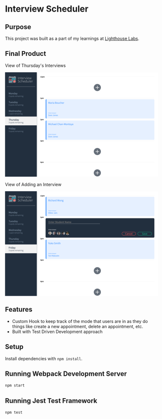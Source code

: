 # Interview Scheduler

## Purpose

This project was built as a part of my learnings at [Lighthouse Labs](https://www.lighthouselabs.ca).

## Final Product

View of Thursday's Interviews

!["View of Thursday's Interviews"](docs/thursday.png)

View of Adding an Interview

!["View of Adding an Interview"](docs/add_interview.png)

## Features
- Custom Hook to keep track of the mode that users are in as they do things like create a new appointment, delete an appointment, etc.
- Built with Test Driven Development approach


## Setup

Install dependencies with `npm install`.

## Running Webpack Development Server

```sh
npm start
```

## Running Jest Test Framework

```sh
npm test
```